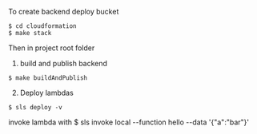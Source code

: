 
To create backend deploy bucket

```
$ cd cloudformation
$ make stack
```

Then in project root folder

1. build and publish backend
```
$ make buildAndPublish
```

2. Deploy lambdas
```
$ sls deploy -v
```

invoke lambda with
$ sls invoke local --function hello --data '{"a":"bar"}'
